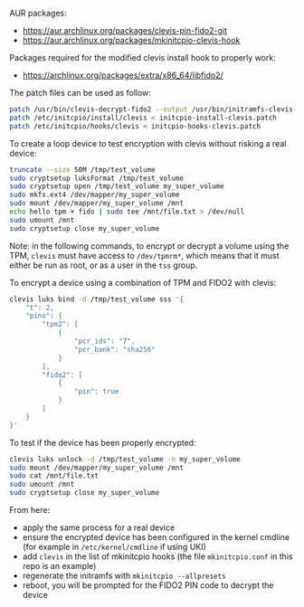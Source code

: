 AUR packages:
- https://aur.archlinux.org/packages/clevis-pin-fido2-git
- https://aur.archlinux.org/packages/mkinitcpio-clevis-hook

Packages required for the modified clevis install hook to properly work:
- https://archlinux.org/packages/extra/x86_64/libfido2/

The patch files can be used as follow:
```sh
patch /usr/bin/clevis-decrypt-fido2 --output /usr/bin/initramfs-clevis-decrypt-fido2 < clevis-decrypt-fido2.patch
patch /etc/initcpio/install/clevis < initcpio-install-clevis.patch
patch /etc/initcpio/hooks/clevis < initcpio-hooks-clevis.patch
```

To create a loop device to test encryption with clevis without risking a real device:
```sh
truncate --size 50M /tmp/test_volume
sudo cryptsetup luksFormat /tmp/test_volume
sudo cryptsetup open /tmp/test_volume my_super_volume
sudo mkfs.ext4 /dev/mapper/my_super_volume
sudo mount /dev/mapper/my_super_volume /mnt
echo hello tpm + fido | sudo tee /mnt/file.txt > /dev/null
sudo umount /mnt
sudo cryptsetup close my_super_volume
```

Note: in the following commands, to encrypt or decrypt a volume using the TPM, `clevis` must
have access to `/dev/tpmrm*`, which means that it must either be run as root, or as a user in the
`tss` group.

To encrypt a device using a combination of TPM and FIDO2 with clevis:
```sh
clevis luks bind -d /tmp/test_volume sss '{
    "t": 2,
    "pins": {
        "tpm2": [
            {
                "pcr_ids": "7",
                "pcr_bank": "sha256"
            }
        ],
        "fido2": [
            {
                "pin": true
            }
        ]
    }
}'
```

To test if the device has been properly encrypted:
```sh
clevis luks unlock -d /tmp/test_volume -n my_super_volume
sudo mount /dev/mapper/my_super_volume /mnt
sudo cat /mnt/file.txt
sudo umount /mnt
sudo cryptsetup close my_super_volume
```

From here:
- apply the same process for a real device
- ensure the encrypted device has been configured in the kernel cmdline (for example in
`/etc/kernel/cmdline` if using UKI)
- add `clevis` in the list of mkinitcpio hooks (the file `mkinitcpio.conf` in this repo is an
  example)
- regenerate the initramfs with `mkinitcpio --allpresets`
- reboot, you will be prompted for the FIDO2 PIN code to decrypt the device
